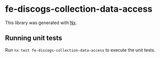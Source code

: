 # fe-discogs-collection-data-access

This library was generated with [Nx](https://nx.dev).

## Running unit tests

Run `nx test fe-discogs-collection-data-access` to execute the unit tests.
